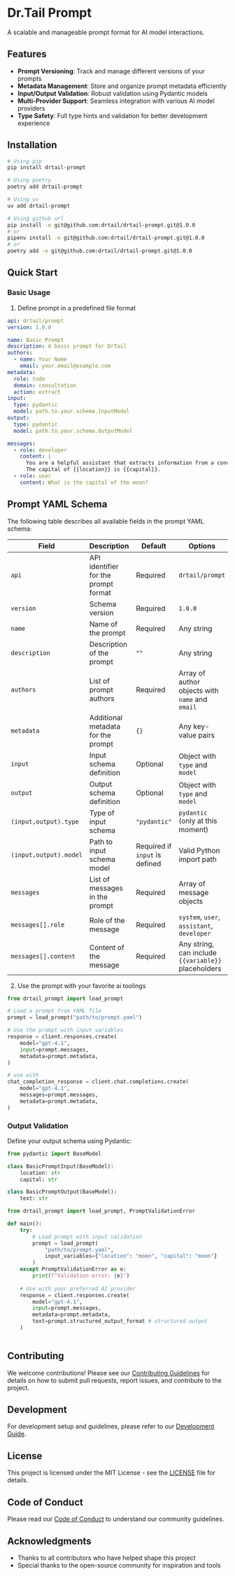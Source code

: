 # Dr.Tail Prompt

A scalable and manageable prompt format for AI model interactions.

## Features

- **Prompt Versioning**: Track and manage different versions of your prompts
- **Metadata Management**: Store and organize prompt metadata efficiently
- **Input/Output Validation**: Robust validation using Pydantic models
- **Multi-Provider Support**: Seamless integration with various AI model providers
- **Type Safety**: Full type hints and validation for better development experience

## Installation

```bash
# Using pip
pip install drtail-prompt

# Using poetry
poetry add drtail-prompt

# Using uv
uv add drtail-prompt

# Using github url
pip install -e git@github.com:drtail/drtail-prompt.git@1.0.0
# or 
pipenv install -e git@github.com:drtail/drtail-prompt.git@1.0.0
# or 
poetry add -e git@github.com:drtail/drtail-prompt.git@1.0.0
```

## Quick Start

### Basic Usage

1. Define prompt in a predefined file format
```yaml
api: drtail/prompt
version: 1.0.0

name: Basic Prompt
description: A basic prompt for DrTail
authors:
  - name: Your Name
    email: your.email@example.com
metadata:
  role: todo
  domain: consultation
  action: extract
input:
  type: pydantic
  model: path.to.your.schema.InputModel  
output:
  type: pydantic
  model: path.to.your.schema.OutputModel

messages:
  - role: developer
    content: |
      You are a helpful assistant that extracts information from a conversation.
      The capital of {{location}} is {{capital}}.
  - role: user
    content: What is the capital of the moon?
```

## Prompt YAML Schema

The following table describes all available fields in the prompt YAML schema:

| Field | Description | Default | Options |
|-------|-------------|---------|---------|
| `api` | API identifier for the prompt format | Required | `drtail/prompt` |
| `version` | Schema version | Required | `1.0.0` |
| `name` | Name of the prompt | Required | Any string |
| `description` | Description of the prompt | `""` | Any string |
| `authors` | List of prompt authors | Required | Array of author objects with `name` and `email` |
| `metadata` | Additional metadata for the prompt | `{}` | Any key-value pairs |
| `input` | Input schema definition | Optional | Object with `type` and `model` |
| `output` | Output schema definition | Optional | Object with `type` and `model` |
| `(input,output).type` | Type of input schema | `"pydantic"` | `pydantic` (only at this moment) |
| `(input,output).model` | Path to input schema model | Required if `input` is defined | Valid Python import path |
| `messages` | List of messages in the prompt | Required | Array of message objects |
| `messages[].role` | Role of the message | Required | `system`, `user`, `assistant`, `developer` |
| `messages[].content` | Content of the message | Required | Any string, can include `{{variable}}` placeholders |



2. Use the prompt with your favorite ai toolings
```python
from drtail_prompt import load_prompt

# Load a prompt from YAML file
prompt = load_prompt("path/to/prompt.yaml")

# Use the prompt with input variables
response = client.responses.create(
    model="gpt-4.1",
    input=prompt.messages,
    metadata=prompt.metadata,
)

# use with 
chat_completion_response = client.chat.completions.create(
    model="gpt-4.1",
    messages=prompt.messages,
    metadata=prompt.metadata,
)

```


### Output Validation

Define your output schema using Pydantic:

```python
from pydantic import BaseModel

class BasicPromptInput(BaseModel):
    location: str
    capital: str

class BasicPromptOutput(BaseModel):
    text: str
```

```python
from drtail_prompt import load_prompt, PromptValidationError

def main():
    try:
        # Load prompt with input validation
        prompt = load_prompt(
            "path/to/prompt.yaml",
            input_variables={"location": "moon", "capital": "moon"}
        )
    except PromptValidationError as e:
        print(f"Validation error: {e}")
        
    # Use with your preferred AI provider
    response = client.responses.create(
        model="gpt-4.1",
        input=prompt.messages,
        metadata=prompt.metadata,
        text=prompt.structured_output_format # structured output
    )
    
```

<!-- ## Documentation

For detailed documentation, please visit [documentation link]. -->

## Contributing

We welcome contributions! Please see our [Contributing Guidelines](CONTRIBUTING.md) for details on how to submit pull requests, report issues, and contribute to the project.

## Development

For development setup and guidelines, please refer to our [Development Guide](DEVELOPMENT.md).

## License

This project is licensed under the MIT License - see the [LICENSE](LICENSE) file for details.

## Code of Conduct

Please read our [Code of Conduct](CODE_OF_CONDUCT.md) to understand our community guidelines.

<!-- ## Support

If you encounter any issues or have questions, please:
1. Check the [issue tracker](https://github.com/yourusername/dr-tail-prompt/issues)
2. Join our [community chat](https://github.com/yourusername/dr-tail-prompt/discussions)

## Authors

- Your Name - Initial work - [YourGitHub](https://github.com/yourusername) -->

## Acknowledgments

- Thanks to all contributors who have helped shape this project
- Special thanks to the open-source community for inspiration and tools

